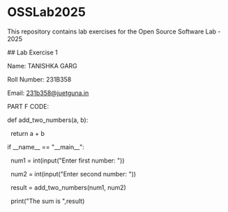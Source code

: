 # OSSLab2025

This repository contains lab exercises for the Open Source Software Lab - 2025



\## Lab Exercise 1

Name: TANISHKA GARG

Roll Number: 231B358

Email: 231b358@juetguna.in



PART F CODE:

def add\_two\_numbers(a, b):

&nbsp;   return a + b



if \_\_name\_\_ == "\_\_main\_\_":

&nbsp;   num1 = int(input("Enter first number: "))

&nbsp;   num2 = int(input("Enter second number: "))

&nbsp;   result = add\_two\_numbers(num1, num2)

&nbsp;   print("The sum is ",result)

